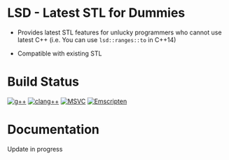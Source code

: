 
  
# LSD - Latest STL for Dummies  
- Provides latest STL features for unlucky programmers who cannot use latest C++
(i.e. You can use `lsd::ranges::to` in C++14)  

- Compatible with existing STL

# Build Status
[![g++](https://github.com/lackhole/ssstl/actions/workflows/gcc.yml/badge.svg)](https://github.com/lackhole/ssstl/actions/workflows/gcc.yml)
[![clang++](https://github.com/lackhole/ssstl/actions/workflows/clang.yml/badge.svg)](https://github.com/lackhole/ssstl/actions/workflows/clang.yml)
[![MSVC](https://github.com/lackhole/ssstl/actions/workflows/msvc.yml/badge.svg)](https://github.com/lackhole/ssstl/actions/workflows/msvc.yml)
[![Emscripten](https://github.com/lackhole/ssstl/actions/workflows/emscripten.yml/badge.svg)](https://github.com/lackhole/ssstl/actions/workflows/emscripten.yml)

# Documentation
Update in progress

<!---

# Code Coverage

100%      : brightgreen
75% ~ 100%: green
50% ~ 75% : yellowgreen
25% ~ 50% : yellow
0% ~ 25%  : orange
0%        : red

* ![](https://img.shields.io/badge/not_possible-grey): Impossible to implement with language itself.
* ![](https://img.shields.io/badge/C++X-100%25-brightgreen): Implemented features of `C++ X` using `C++ Y`(`Y <= X`).
* ![](https://img.shields.io/badge/C++N-X%25-green)
  ![](https://img.shields.io/badge/C++N-X%25-yellowgreen)
  ![](https://img.shields.io/badge/C++N-X%25-yellow)
  ![](https://img.shields.io/badge/C++N-X%25-orange)
  ![](https://img.shields.io/badge/C++N-X%25-red): 
  Implementation in progress.

| Concepts library               | Feature status      | Notes |
|--------------------------------|---------------------|-------|
| [concepts](status/concepts.md) | ![][cpp20]![][p100] |       |

| Coroutines library | Feature status      | Notes |
|--------------------|---------------------|-------|
| coroutine          | ![][cpp20]![][p000] |       |

| Utilities library                              | Feature status                                                                                      | Notes |
|------------------------------------------------|-----------------------------------------------------------------------------------------------------|-------|
| [typeinfo](status/typeinfo.md)                 | ![][cpp11]![][p000] ![][cpp14]![][p000] ![][cpp17]![][p000] ![][cpp20]![][p000]                     |       |
| [typeindex](status/typeindex.md)               | ![][cpp11]![][p000] ![][cpp14]![][p000] ![][cpp17]![][p000] ![][cpp20]![][p000]                     |       |
| [type_traits](status/type_traits.md)           | ![][cpp11]![][p100] ![][cpp14]![][p100] ![][cpp17]![][p100] ![][cpp20]![][p064]                     |       |
| [bitset](status/bitset.md)                     | ![][cpp11]![][p000] ![][cpp14]![][p000] ![][cpp17]![][p000] ![][cpp20]![][p000]                     |       |
| [functional](status/functional.md)             | ![][cpp11]![][p066] ![][cpp14]![][p100] ![][cpp17]![][p020] ![][cpp20]![][p000] ![][cpp23]![][p100] |       |
| [utility](status/utility.md)                   | ![][cpp11]![][p100] ![][cpp14]![][p100] ![][cpp17]![][p100] ![][cpp20]![][p096]                     |       |
| [chrono](status/chrono.md)                     | ![][cpp11]![][p000] ![][cpp14]![][p000] ![][cpp17]![][p000] ![][cpp20]![][p000]                     |       |
| [initializer_list](status/initializer_list.md) | ![][cpp11]![][p100]                                                                                 |       |
| [tuple](status/tuple.md)                       | ![][cpp11]![][p075] ![][cpp14]![][p100] ![][cpp17]![][p100] ![][cpp20]![][p000]                     |       |
| [any](status/any.md)                           | ![][cpp17]![][p000] ![][cpp20]![][p000]                                                             |       |
| [optional](status/optional.md)                 | ![][cpp17]![][p100] ![][cpp20]![][p000]                                                             |       |
| [variant](status/variant.md)                   | ![][cpp17]![][p000] ![][cpp20]![][p000]                                                             |       |
| [compare](status/compare.md)                   | ![][unknown_]                                                                                       |       |
| [version](status/version.md)                   | ![][unknown_]                                                                                       |       |
| [source_location](status/source_location.md)   | ![][impossib]                                                                                       |       |
| [stacktrace](status/stacktrace.md)             | ![][impossib]                                                                                       |       |
| [stacktrace](status/stacktrace.md)             | ![][impossib]                                                                                       |       |


| Dynamic memory management                      | Feature status                                                                          | Notes |
|------------------------------------------------|-----------------------------------------------------------------------------------------|-------|
| [new](status/new.md)                           | ![][unknown_]                                                                           |       |
| [memory](status/memory.md)                     | ![][cpp11024] ![][cpp14]![][p100] ![][cpp17]![][p000] ![][cpp20]![][p000] ![][cpp23033] |       |
| [scoped_allocator](status/scoped_allocator.md) | ![][unknown_]                                                                           |       |
| [memory_resource](status/memory_resource.md)   | ![][unknown_]                                                                           |       |


| Numeric limits             | Feature status                                                        | Notes            |
|----------------------------|-----------------------------------------------------------------------|------------------|
| [limits](status/limits.md) | ![][unknown_]                                                         |                  |

| Error handling                         | Feature status      | Notes            |
|----------------------------------------|---------------------|------------------|
| [exception](status/exception.md)       | ![][cpp11]![][p007] |                  |
| [stdexcept](status/stdexcept.md)       | ![][cpp11]![][p100] |                  |
| [system_error](status/system_error.md) | ![][unknown_]       |                  |
| [cerrno](status/cerrno.md)             | ![][unknown_]       |                  |

| Strings library                      | Feature status                                                                  | Notes |
|--------------------------------------|---------------------------------------------------------------------------------|-------|
| [string](status/string.md)           | ![][cpp11]![][p000] ![][cpp14]![][p000] ![][cpp17]![][p000] ![][cpp20]![][p000] |       |
| [string_view](status/string_view.md) | ![][cpp17]![][p000] ![][cpp20]![][p000]                                         |       |
| [charconv](status/charconv.md)       | ![][cpp11]![][p000] ![][cpp14]![][p000] ![][cpp17]![][p000] ![][cpp20]![][p000] |       |
| [format](status/format.md)           | ![][cpp20]![][p000]                                                             |       |

| Containers library                       | Feature status                                                                  | Notes |
|------------------------------------------|---------------------------------------------------------------------------------|-------|
| [array](status/array.md)                 | ![][cpp11]![][p100] ![][cpp14]![][p100] ![][cpp17]![][p100] ![][cpp20]![][p050] |       |
| [vector](status/vector.md)               | ![][cpp11]![][p017] ![][cpp20]![][p000]                                         |       |
| [deque](status/deque.md)                 | ![][cpp11]![][p000] ![][cpp14]![][p000] ![][cpp17]![][p000] ![][cpp20]![][p000] |       |
| [list](status/list.md)                   | ![][cpp11]![][p000] ![][cpp14]![][p000] ![][cpp17]![][p000] ![][cpp20]![][p000] |       |
| [forward_list](status/forward_list.md)   | ![][cpp11]![][p000] ![][cpp14]![][p000] ![][cpp17]![][p000] ![][cpp20]![][p000] |       |
| [set](status/set.md)                     | ![][cpp11]![][p000] ![][cpp14]![][p000] ![][cpp17]![][p000] ![][cpp20]![][p000] |       |
| [map](status/map.md)                     | ![][cpp11]![][p000] ![][cpp14]![][p000] ![][cpp17]![][p000] ![][cpp20]![][p000] |       |
| [unordered_set](status/unordered_set.md) | ![][cpp11]![][p000] ![][cpp14]![][p000] ![][cpp17]![][p000] ![][cpp20]![][p000] |       |
| [unordered_map](status/unordered_map.md) | ![][cpp11]![][p000] ![][cpp14]![][p000] ![][cpp17]![][p000] ![][cpp20]![][p000] |       |
| [stack](status/stack.md)                 | ![][cpp11]![][p000] ![][cpp14]![][p000] ![][cpp17]![][p000] ![][cpp20]![][p000] |       |
| [queue](status/queue.md)                 | ![][cpp11]![][p000] ![][cpp14]![][p000] ![][cpp17]![][p000] ![][cpp20]![][p000] |       |
| [span](status/span.md)                   | ![][cpp20]![][p000]                                                             |       |

| Iterators library              | Feature status                                                                  | Notes |
|--------------------------------|---------------------------------------------------------------------------------|-------|
| [iterator](status/iterator.md) | ![][cpp11]![][p038] ![][cpp14]![][p100] ![][cpp17]![][p100] ![][cpp20]![][p006] |       |

| Ranges library             | Feature status      | Notes |
|----------------------------|---------------------|-------|
| [ranges](status/ranges.md) | ![][cpp20]![][p000] |       |

| Algorithms library               | Feature status                                              | Notes |
|----------------------------------|-------------------------------------------------------------|-------|
| [algorithm](status/algorithm.md) | ![][cpp11]![][p015] ![][cpp17]![][p000] ![][cpp20]![][p000] |       |
| [execution](status/execution.md) | ![][unknown_]                                               |       |

| Numerics library               | Feature status                                                                  | Notes |
|--------------------------------|---------------------------------------------------------------------------------|-------|
| [complex](status/complex.md)   | ![][cpp11]![][p000] ![][cpp14]![][p000] ![][cpp17]![][p000] ![][cpp20]![][p000] |       |
| [valarray](status/valarray.md) | ![][cpp11]![][p000] ![][cpp14]![][p000] ![][cpp17]![][p000] ![][cpp20]![][p000] |       |
| [random](status/random.md)     | ![][cpp11]![][p000] ![][cpp14]![][p000] ![][cpp17]![][p000] ![][cpp20]![][p000] |       |
| [numeric](status/numeric.md)   | ![][cpp11]![][p000] ![][cpp14]![][p000] ![][cpp17]![][p000] ![][cpp20]![][p000] |       |
| [ratio](status/ratio.md)       | ![][cpp11]![][p000] ![][cpp14]![][p000] ![][cpp17]![][p000] ![][cpp20]![][p000] |       |
| [bit](status/bit.md)           | ![][unknown_]                                                                   |       |
| [numbers](status/numbers.md)   | ![][cpp20]![][p000]                                                             |       |

| Localization library         | Feature status                                                        | Notes            |
|------------------------------|-----------------------------------------------------------------------|------------------|
| [locale](status/locale.md)   | ![][unknown_]                                                         |                  |
| [codecvt](status/codecvt.md) | ![][deprecat]                                                         |                  |

| Input/Output library               | Feature status                                                        | Notes            |
|------------------------------------|-----------------------------------------------------------------------|------------------|
| [iosfwd](status/iosfwd.md)         | ![][unknown_]                                                         |                  |
| [ios](status/ios.md)               | ![][unknown_]                                                         |                  |
| [istream](status/istream.md)       | ![][unknown_]                                                         |                  |
| [ostream](status/ostream.md)       | ![][unknown_]                                                         |                  |
| [iostream](status/iostream.md)     | ![][unknown_]                                                         |                  |
| [fstream](status/fstream.md)       | ![][unknown_]                                                         |                  |
| [sstream](status/sstream.md)       | ![][unknown_]                                                         |                  |
| [syncstream](status/syncstream.md) | ![][unknown_]                                                         |                  |
| [spanstream](status/spanstream.md) | ![][unknown_]                                                         |                  |
| [strstream](status/strstream.md)   | ![][deprecat]                                                         |                  |
| [iomanip](status/iomanip.md)       | ![][unknown_]                                                         |                  |
| [streambuf](status/streambuf.md)   | ![][unknown_]                                                         |                  |

| Filesystem library                 | Feature status                                                        | Notes            |
|------------------------------------|-----------------------------------------------------------------------|------------------|
| [filesystem](status/filesystem.md) | ![][impossib]                                                         |                  |

| Regular Expression library | Feature status                                                                  | Notes |
|----------------------------|---------------------------------------------------------------------------------|-------|
| [regex](status/regex.md)   | ![][cpp11]![][p000] ![][cpp14]![][p000] ![][cpp17]![][p000] ![][cpp20]![][p000] |       |

| Atomic Operations library  | Feature status                                                        | Notes            |
|----------------------------|-----------------------------------------------------------------------|------------------|
| [atomic](status/atomic.md) |  ![][unknown_]                                                        |                  |

| Thread support library                             | Feature status                                                        | Notes            |
|----------------------------------------------------|-----------------------------------------------------------------------|------------------|
| [thread](status/thread.md)                         |  ![][unknown_]                                                        |                  |
| [stop_token](status/stop_token.md)                 |  ![][unknown_]                                                        |                  |
| [mutex](status/mutex.md)                           |  ![][unknown_]                                                        |                  |
| [shared_mutex](status/shared_mutex.md)             |  ![][unknown_]                                                        |                  |
| [future](status/future.md)                         |  ![][unknown_]                                                        |                  |
| [condition_variable](status/condition_variable.md) |  ![][unknown_]                                                        |                  |
| [semaphore](status/semaphore.md)                   |  ![][unknown_]                                                        |                  |
| [latch](status/latch.md)                           |  ![][unknown_]                                                        |                  |
| [barrier](status/barrier.md)                       |  ![][unknown_]                                                        |                  |


[impossib]: https://img.shields.io/badge/not_possible-grey
[unknown_]: https://img.shields.io/badge/unknown-grey
[deprecat]: https://img.shields.io/badge/deprecated-grey

[legacy]: https://img.shields.io/badge/legacy-555555
[cpp11]: https://img.shields.io/badge/C++11-555555
[cpp14]: https://img.shields.io/badge/C++14-555555
[cpp17]: https://img.shields.io/badge/C++17-555555
[cpp20]: https://img.shields.io/badge/C++20-555555
[cpp23]: https://img.shields.io/badge/C++23-555555
[cpp26]: https://img.shields.io/badge/C++26-555555

[p000]: https://img.shields.io/badge/0%25-red
[p001]: https://img.shields.io/badge/1%25-orange
[p002]: https://img.shields.io/badge/2%25-orange
[p003]: https://img.shields.io/badge/3%25-orange
[p004]: https://img.shields.io/badge/4%25-orange
[p005]: https://img.shields.io/badge/5%25-orange
[p006]: https://img.shields.io/badge/6%25-orange
[p007]: https://img.shields.io/badge/7%25-orange
[p008]: https://img.shields.io/badge/8%25-orange
[p009]: https://img.shields.io/badge/9%25-orange
[p010]: https://img.shields.io/badge/10%25-orange
[p011]: https://img.shields.io/badge/11%25-orange
[p012]: https://img.shields.io/badge/12%25-orange
[p013]: https://img.shields.io/badge/13%25-orange
[p014]: https://img.shields.io/badge/14%25-orange
[p015]: https://img.shields.io/badge/15%25-orange
[p016]: https://img.shields.io/badge/16%25-orange
[p017]: https://img.shields.io/badge/17%25-orange
[p018]: https://img.shields.io/badge/18%25-orange
[p019]: https://img.shields.io/badge/19%25-orange
[p020]: https://img.shields.io/badge/20%25-orange
[p021]: https://img.shields.io/badge/21%25-orange
[p022]: https://img.shields.io/badge/22%25-orange
[p023]: https://img.shields.io/badge/23%25-orange
[p024]: https://img.shields.io/badge/24%25-orange
[p025]: https://img.shields.io/badge/25%25-yellow
[p026]: https://img.shields.io/badge/26%25-yellow
[p027]: https://img.shields.io/badge/27%25-yellow
[p028]: https://img.shields.io/badge/28%25-yellow
[p029]: https://img.shields.io/badge/29%25-yellow
[p030]: https://img.shields.io/badge/30%25-yellow
[p031]: https://img.shields.io/badge/31%25-yellow
[p032]: https://img.shields.io/badge/32%25-yellow
[p033]: https://img.shields.io/badge/33%25-yellow
[p034]: https://img.shields.io/badge/34%25-yellow
[p035]: https://img.shields.io/badge/35%25-yellow
[p036]: https://img.shields.io/badge/36%25-yellow
[p037]: https://img.shields.io/badge/37%25-yellow
[p038]: https://img.shields.io/badge/38%25-yellow
[p039]: https://img.shields.io/badge/39%25-yellow
[p040]: https://img.shields.io/badge/40%25-yellow
[p041]: https://img.shields.io/badge/41%25-yellow
[p042]: https://img.shields.io/badge/42%25-yellow
[p043]: https://img.shields.io/badge/43%25-yellow
[p044]: https://img.shields.io/badge/44%25-yellow
[p045]: https://img.shields.io/badge/45%25-yellow
[p046]: https://img.shields.io/badge/46%25-yellow
[p047]: https://img.shields.io/badge/47%25-yellow
[p048]: https://img.shields.io/badge/48%25-yellow
[p049]: https://img.shields.io/badge/49%25-yellow
[p050]: https://img.shields.io/badge/50%25-yellowgreen
[p051]: https://img.shields.io/badge/51%25-yellowgreen
[p052]: https://img.shields.io/badge/52%25-yellowgreen
[p053]: https://img.shields.io/badge/53%25-yellowgreen
[p054]: https://img.shields.io/badge/54%25-yellowgreen
[p055]: https://img.shields.io/badge/55%25-yellowgreen
[p056]: https://img.shields.io/badge/56%25-yellowgreen
[p057]: https://img.shields.io/badge/57%25-yellowgreen
[p058]: https://img.shields.io/badge/58%25-yellowgreen
[p059]: https://img.shields.io/badge/59%25-yellowgreen
[p060]: https://img.shields.io/badge/60%25-yellowgreen
[p061]: https://img.shields.io/badge/61%25-yellowgreen
[p062]: https://img.shields.io/badge/62%25-yellowgreen
[p063]: https://img.shields.io/badge/63%25-yellowgreen
[p064]: https://img.shields.io/badge/64%25-yellowgreen
[p065]: https://img.shields.io/badge/65%25-yellowgreen
[p066]: https://img.shields.io/badge/66%25-yellowgreen
[p067]: https://img.shields.io/badge/67%25-yellowgreen
[p068]: https://img.shields.io/badge/68%25-yellowgreen
[p069]: https://img.shields.io/badge/69%25-yellowgreen
[p070]: https://img.shields.io/badge/70%25-yellowgreen
[p071]: https://img.shields.io/badge/71%25-yellowgreen
[p072]: https://img.shields.io/badge/72%25-yellowgreen
[p073]: https://img.shields.io/badge/73%25-yellowgreen
[p074]: https://img.shields.io/badge/74%25-yellowgreen
[p075]: https://img.shields.io/badge/75%25-green
[p076]: https://img.shields.io/badge/76%25-green
[p077]: https://img.shields.io/badge/77%25-green
[p078]: https://img.shields.io/badge/78%25-green
[p079]: https://img.shields.io/badge/79%25-green
[p080]: https://img.shields.io/badge/80%25-green
[p081]: https://img.shields.io/badge/81%25-green
[p082]: https://img.shields.io/badge/82%25-green
[p083]: https://img.shields.io/badge/83%25-green
[p084]: https://img.shields.io/badge/84%25-green
[p085]: https://img.shields.io/badge/85%25-green
[p086]: https://img.shields.io/badge/86%25-green
[p087]: https://img.shields.io/badge/87%25-green
[p088]: https://img.shields.io/badge/88%25-green
[p089]: https://img.shields.io/badge/89%25-green
[p090]: https://img.shields.io/badge/90%25-green
[p091]: https://img.shields.io/badge/91%25-green
[p092]: https://img.shields.io/badge/92%25-green
[p093]: https://img.shields.io/badge/93%25-green
[p094]: https://img.shields.io/badge/94%25-green
[p095]: https://img.shields.io/badge/95%25-green
[p096]: https://img.shields.io/badge/96%25-green
[p097]: https://img.shields.io/badge/97%25-green
[p098]: https://img.shields.io/badge/98%25-green
[p099]: https://img.shields.io/badge/99%25-green
[p100]: https://img.shields.io/badge/100%25-brightgreen

--->
